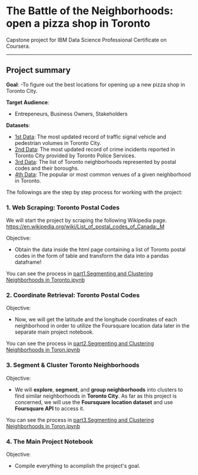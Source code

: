 # The Battle of the Neighborhoods: open  a pizza shop in Toronto
Capstone project for IBM Data Science Professional Certificate on Coursera.
***
## Project summary
__Goal__:
-To figure out the best locations for opening up a new pizza shop in Toronto City.

__Target Audience__: 
- Entrepeneurs, Business Owners, Stakeholders

__Datasets__:
- [1st Data](https://tinyurl.com/vehicle-foot-traffic): The most updated record of traffic signal vehicle and pedestrian volumes in Toronto City. 
- [2nd Data](https://tinyurl.com/toronto-mci): The most updated record of crime incidents reported in Toronto City provided by Toronto Police Services.
- [3rd Data](https://tinyurl.com/toronto-postal-code): The list of Toronto neighborhoods represented by postal codes and their boroughs. 
- [4th Data](https://developer.foursquare.com/): The popular or most common venues of a given neighborhood in Toronto. 


The followings are the step by step process for working with the project:

### 1. Web Scraping: Toronto Postal Codes

We will start the project by scraping the following Wikipedia page.
https://en.wikipedia.org/wiki/List_of_postal_codes_of_Canada:_M

Objective:
- Obtain the data inside the html page containing a list of Toronto postal codes in the form of table and transform the data into a pandas dataframe!

You can see the process in [part1.Segmenting and Clustering Neighborhoods in Toronto.ipynb](https://github.com/as183789043/Coursera_Capstone/blob/master/part1.Segmenting%20and%20Clustering%20Neighborhoods%20in%20Toronto.ipynb)


### 2. Coordinate Retrieval: Toronto Postal Codes

Objective:
- Now, we will get the latitude and the longitude coordinates of each neighborhood in order to utilize the Foursquare location data later in the separate main project notebook.

You can see the process in [part2.Segmenting and Clustering Neighborhoods in Toron.ipynb](https://github.com/as183789043/Coursera_Capstone/blob/master/part2.Segmenting%20and%20Clustering%20Neighborhoods%20in%20Toron.ipynb)


### 3.  Segment & Cluster Toronto Neighborhoods

Objective:
- We will __explore__, __segment__, and __group neighborhoods__ into clusters to find similar neighborhoods in __Toronto City__. As far as this project is concerned, we will use the __Foursquare location dataset__ and use __Foursquare API__ to access it.

You can see the process in [part3.Segmenting and Clustering Neighborhoods in Toron.ipynb](https://github.com/as183789043/Coursera_Capstone/blob/master/part3.Segmenting%20and%20Clustering%20Neighborhoods%20in%20Toron.ipynb)

### 4. The Main Project Notebook

Objective: 
- Compile everything to acomplish the project's goal.



